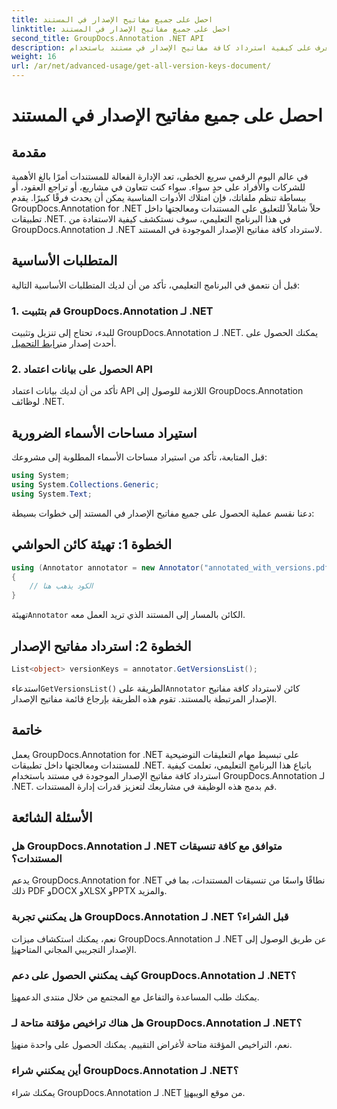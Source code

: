 ```yaml
---
title: احصل على جميع مفاتيح الإصدار في المستند
linktitle: احصل على جميع مفاتيح الإصدار في المستند
second_title: GroupDocs.Annotation .NET API
description: تعرف على كيفية استرداد كافة مفاتيح الإصدار في مستند باستخدام GroupDocs.Annotation لـ .NET. قم بتعزيز قدرات إدارة المستندات الخاصة بك مع هذا البرنامج الشامل.
weight: 16
url: /ar/net/advanced-usage/get-all-version-keys-document/
---
```


# احصل على جميع مفاتيح الإصدار في المستند

## مقدمة
في عالم اليوم الرقمي سريع الخطى، تعد الإدارة الفعالة للمستندات أمرًا بالغ الأهمية للشركات والأفراد على حدٍ سواء. سواء كنت تتعاون في مشاريع، أو تراجع العقود، أو ببساطة تنظم ملفاتك، فإن امتلاك الأدوات المناسبة يمكن أن يحدث فرقًا كبيرًا. يقدم GroupDocs.Annotation for .NET حلاً شاملاً للتعليق على المستندات ومعالجتها داخل تطبيقات .NET. في هذا البرنامج التعليمي، سوف نستكشف كيفية الاستفادة من GroupDocs.Annotation لـ .NET لاسترداد كافة مفاتيح الإصدار الموجودة في المستند.
## المتطلبات الأساسية
قبل أن نتعمق في البرنامج التعليمي، تأكد من أن لديك المتطلبات الأساسية التالية:
### 1. قم بتثبيت GroupDocs.Annotation لـ .NET
 للبدء، تحتاج إلى تنزيل وتثبيت GroupDocs.Annotation لـ .NET. يمكنك الحصول على أحدث إصدار من[رابط التحميل](https://releases.groupdocs.com/annotation/net/).
### 2. الحصول على بيانات اعتماد API
تأكد من أن لديك بيانات اعتماد API اللازمة للوصول إلى GroupDocs.Annotation لوظائف .NET.

## استيراد مساحات الأسماء الضرورية
قبل المتابعة، تأكد من استيراد مساحات الأسماء المطلوبة إلى مشروعك:
```csharp
using System;
using System.Collections.Generic;
using System.Text;
```

دعنا نقسم عملية الحصول على جميع مفاتيح الإصدار في المستند إلى خطوات بسيطة:
## الخطوة 1: تهيئة كائن الحواشي
```csharp
using (Annotator annotator = new Annotator("annotated_with_versions.pdf"))
{
    // الكود يذهب هنا
}
```
 تهيئة`Annotator` الكائن بالمسار إلى المستند الذي تريد العمل معه.
## الخطوة 2: استرداد مفاتيح الإصدار
```csharp
List<object> versionKeys = annotator.GetVersionsList();
```
 استدعاء`GetVersionsList()` الطريقة على`Annotator` كائن لاسترداد كافة مفاتيح الإصدار المرتبطة بالمستند. تقوم هذه الطريقة بإرجاع قائمة مفاتيح الإصدار.

## خاتمة
يعمل GroupDocs.Annotation for .NET على تبسيط مهام التعليقات التوضيحية للمستندات ومعالجتها داخل تطبيقات .NET. باتباع هذا البرنامج التعليمي، تعلمت كيفية استرداد كافة مفاتيح الإصدار الموجودة في مستند باستخدام GroupDocs.Annotation لـ .NET. قم بدمج هذه الوظيفة في مشاريعك لتعزيز قدرات إدارة المستندات.
## الأسئلة الشائعة
### هل GroupDocs.Annotation لـ .NET متوافق مع كافة تنسيقات المستندات؟
يدعم GroupDocs.Annotation for .NET نطاقًا واسعًا من تنسيقات المستندات، بما في ذلك PDF وDOCX وXLSX وPPTX والمزيد.
### هل يمكنني تجربة GroupDocs.Annotation لـ .NET قبل الشراء؟
 نعم، يمكنك استكشاف ميزات GroupDocs.Annotation لـ .NET عن طريق الوصول إلى الإصدار التجريبي المجاني المتاح[هنا](https://releases.groupdocs.com/).
### كيف يمكنني الحصول على دعم GroupDocs.Annotation لـ .NET؟
 يمكنك طلب المساعدة والتفاعل مع المجتمع من خلال منتدى الدعم[هنا](https://forum.groupdocs.com/c/annotation/10).
### هل هناك تراخيص مؤقتة متاحة لـ GroupDocs.Annotation لـ .NET؟
 نعم، التراخيص المؤقتة متاحة لأغراض التقييم. يمكنك الحصول على واحدة من[هنا](https://purchase.groupdocs.com/temporary-license/).
### أين يمكنني شراء GroupDocs.Annotation لـ .NET؟
 يمكنك شراء GroupDocs.Annotation لـ .NET من موقع الويب[هنا](https://purchase.groupdocs.com/buy).